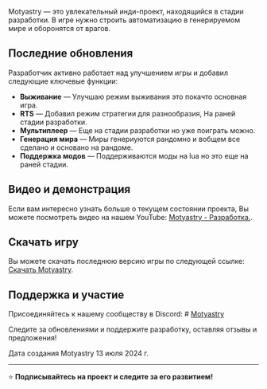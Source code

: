 Motyastry — это увлекательный инди-проект, находящийся в стадии разработки. В игре нужно строить автоматизацию в генерируемом мире и оборонятся от врагов. 

## Последние обновления
Разработчик активно работает над улучшением игры и добавил следующие ключевые функции:
- **Выживание** — Улучшаю режим выживания это покачто основная игра.
- **RTS** — Добавил режим стратегии для разнообразия, На раней стадии разработки.
- **Мультиплеер** — Еще на стадии разработки но уже поиграть можно.
- **Генерация мира** — Миры генериуются рандомно и вобщем все сделано и основано на рандоме.
- **Поддержка модов** — Поддерживаются моды на lua но это еще на раней стадии.

## Видео и демонстрация
Если вам интересно узнать больше о текущем состоянии проекта, Вы можете посмотреть видео на нашем YouTube: [Motyastry - Разработка.](https://www.youtube.com/@%D0%9C%D0%BE%D1%82%D1%8F%D1%81%D1%82%D1%80%D0%B8_%D1%80%D0%B0%D0%B7%D1%80%D0%B0%D0%B1%D0%BE%D1%82%D0%BA%D0%B0).

## Скачать игру
Вы можете скачать последнюю версию игры по следующей ссылке: [Скачать Motyastry](https://github.com/pashka123321/Motyastry/releases/latest).

## Поддержка и участие
Присоединяйтесь к нашему сообществу в Discord:  # [Motyastry](https://discord.gg/EvHBPtzHZ3)

Следите за обновлениями и поддержите разработку, оставляя отзывы и предложения!

Дата создания Motyastry 13 июля 2024 г.

---
⭐ **Подписывайтесь на проект и следите за его развитием!**
